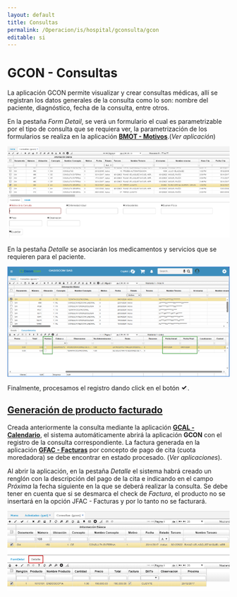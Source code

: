```yaml
---
layout: default
title: Consultas
permalink: /Operacion/is/hospital/gconsulta/gcon
editable: si
---
```


# GCON - Consultas

La aplicación GCON permite visualizar y crear consultas médicas, allí se registran los datos generales de la consulta como lo son: nombre del paciente, diagnóstico, fecha de la consulta, entre otros.   

En la pestaña _Form Detail_, se verá un formulario el cual es parametrizable por el tipo de consulta que se requiera ver, la parametrización de los formularios se realiza en la aplicación [**BMOT - Motivos**](http://docs.oasiscom.com/Operacion/common/bsistema/bmot#creaci%C3%B3n-formularios).(_Ver aplicación_)

![](gcon1.png)

En la pestaña _Detalle_ se asociarán los medicamentos y servicios que se requieren para el paciente.  

![](gcon2.png)

Finalmente, procesamos el registro dando click en el botón ![](procesar.png).  


## [Generación de producto facturado](http://docs.oasiscom.com/Operacion/is/hospital/gconsulta/gcon#generación-de-producto-facturado)

Creada anteriormente la consulta mediante la aplicación [**GCAL - Calendario**](http://docs.oasiscom.com/Operacion/is/hospital/gcita/gcal#generación-de-producto-facturado), el sistema automáticamente abrirá la aplicación **GCON** con el registro de la consulta correspondiente.  La factura generada en la aplicación [**GFAC - Facturas**](http://docs.oasiscom.com/Operacion/is/hospital/gfacturacion/gfac) por concepto de pago de cita (cuota moredadora) se debe encontrar en estado procesado. (_Ver aplicaciones_).  

Al abrir la aplicación, en la pestaña _Detalle_ el sistema habrá creado un renglón con la descripción del pago de la cita e indicando en el campo _Próxima_ la fecha siguiente en la que se deberá realizar la consulta. Se debe tener en cuenta que si se desmarca el check de _Factura_, el producto no se insertará en la opción JFAC - Facturas y por lo tanto no se facturará.  

![](gcon.png)



